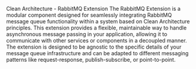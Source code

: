 Clean Architecture - RabbitMQ Extension
The RabbitMQ Extension is a modular component designed for seamlessly integrating RabbitMQ message queue functionality within a system based on Clean Architecture principles. This extension provides a flexible, maintainable way to handle asynchronous message passing in your application, allowing it to communicate with other services or components in a decoupled manner.
The extension is designed to be agnostic to the specific details of your message queue infrastructure and can be adapted to different messaging patterns like request-response, publish-subscribe, or point-to-point.